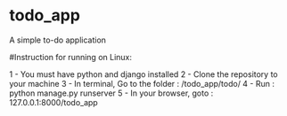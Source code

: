 # todo_app
A simple to-do application

#Instruction for running on Linux:

1 - You must have python and django installed
2 - Clone the repository to your machine
3 - In terminal, Go to the folder : /todo_app/todo/
4 - Run : python manage.py runserver
5 - In your browser, goto : 127.0.0.1:8000/todo_app
